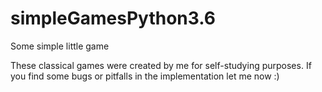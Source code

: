 # simpleGamesPython3.6
Some simple little game

These classical games were created by me for self-studying purposes. 
If you find some bugs or pitfalls in the implementation let me now :)
